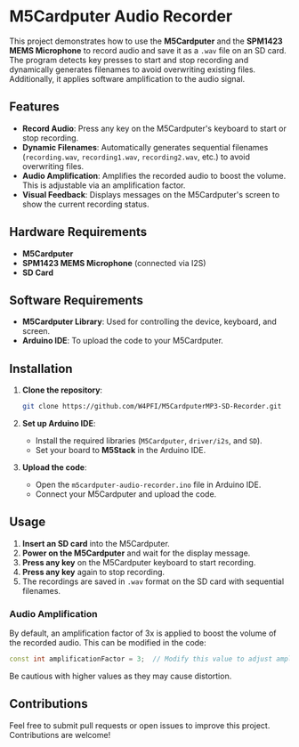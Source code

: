 
# M5Cardputer Audio Recorder

This project demonstrates how to use the **M5Cardputer** and the **SPM1423 MEMS Microphone** to record audio and save it as a `.wav` file on an SD card. The program detects key presses to start and stop recording and dynamically generates filenames to avoid overwriting existing files. Additionally, it applies software amplification to the audio signal.

## Features

- **Record Audio**: Press any key on the M5Cardputer's keyboard to start or stop recording.
- **Dynamic Filenames**: Automatically generates sequential filenames (`recording.wav`, `recording1.wav`, `recording2.wav`, etc.) to avoid overwriting files.
- **Audio Amplification**: Amplifies the recorded audio to boost the volume. This is adjustable via an amplification factor.
- **Visual Feedback**: Displays messages on the M5Cardputer's screen to show the current recording status.

## Hardware Requirements

- **M5Cardputer**
- **SPM1423 MEMS Microphone** (connected via I2S)
- **SD Card**

## Software Requirements

- **M5Cardputer Library**: Used for controlling the device, keyboard, and screen.
- **Arduino IDE**: To upload the code to your M5Cardputer.

## Installation

1. **Clone the repository**:
    ```bash
    git clone https://github.com/W4PFI/M5CardputerMP3-SD-Recorder.git
    ```

2. **Set up Arduino IDE**:
   - Install the required libraries (`M5Cardputer`, `driver/i2s`, and `SD`).
   - Set your board to **M5Stack** in the Arduino IDE.

3. **Upload the code**:
   - Open the `m5cardputer-audio-recorder.ino` file in Arduino IDE.
   - Connect your M5Cardputer and upload the code.

## Usage

1. **Insert an SD card** into the M5Cardputer.
2. **Power on the M5Cardputer** and wait for the display message.
3. **Press any key** on the M5Cardputer keyboard to start recording.
4. **Press any key** again to stop recording.
5. The recordings are saved in `.wav` format on the SD card with sequential filenames.

### Audio Amplification

By default, an amplification factor of 3x is applied to boost the volume of the recorded audio. This can be modified in the code:

```cpp
const int amplificationFactor = 3;  // Modify this value to adjust amplification
```

Be cautious with higher values as they may cause distortion.


## Contributions

Feel free to submit pull requests or open issues to improve this project. Contributions are welcome!
